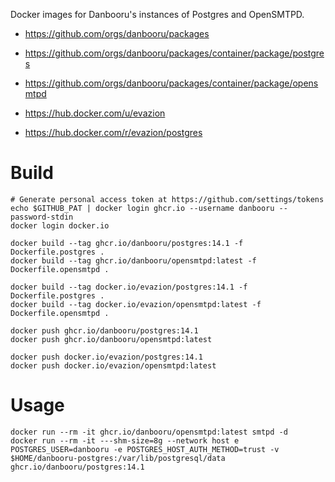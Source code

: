 Docker images for Danbooru's instances of Postgres and OpenSMTPD.

* https://github.com/orgs/danbooru/packages
* https://github.com/orgs/danbooru/packages/container/package/postgres
* https://github.com/orgs/danbooru/packages/container/package/opensmtpd

* https://hub.docker.com/u/evazion
* https://hub.docker.com/r/evazion/postgres

# Build

```
# Generate personal access token at https://github.com/settings/tokens
echo $GITHUB_PAT | docker login ghcr.io --username danbooru --password-stdin
docker login docker.io

docker build --tag ghcr.io/danbooru/postgres:14.1 -f Dockerfile.postgres .
docker build --tag ghcr.io/danbooru/opensmtpd:latest -f Dockerfile.opensmtpd .

docker build --tag docker.io/evazion/postgres:14.1 -f Dockerfile.postgres .
docker build --tag docker.io/evazion/opensmtpd:latest -f Dockerfile.opensmtpd .

docker push ghcr.io/danbooru/postgres:14.1
docker push ghcr.io/danbooru/opensmtpd:latest

docker push docker.io/evazion/postgres:14.1
docker push docker.io/evazion/opensmtpd:latest
```

# Usage

```
docker run --rm -it ghcr.io/danbooru/opensmtpd:latest smtpd -d
docker run --rm -it ---shm-size=8g --network host e POSTGRES_USER=danbooru -e POSTGRES_HOST_AUTH_METHOD=trust -v $HOME/danbooru-postgres:/var/lib/postgresql/data ghcr.io/danbooru/postgres:14.1
```
